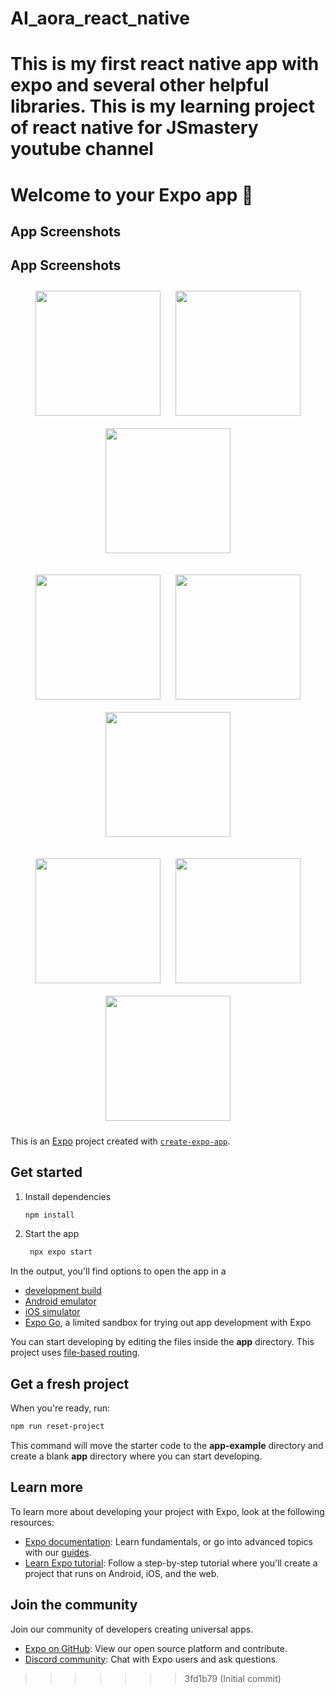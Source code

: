 # AI_aora_react_native
This is my first react native app with expo and several other helpful libraries.  This is my learning project of react native for JSmastery youtube channel
=======


# Welcome to your Expo app 👋

## App Screenshots

## App Screenshots

<p align="center">
  <img src="https://github.com/user-attachments/assets/ee0669a4-36fd-45e2-a98b-53c3d14aea47" width="200" style="margin: 10px;">
  <img src="https://github.com/user-attachments/assets/0029b515-562d-48df-9c66-496ff24bddb1" width="200" style="margin: 10px;">
  <img src="https://github.com/user-attachments/assets/941165fe-8d3f-4b38-8a41-8b6c7c97c3e0" width="200" style="margin: 10px;">
</p>

<p align="center">
  <img src="https://github.com/user-attachments/assets/756e060b-f495-4431-b0f8-085b1d6e1e15" width="200" style="margin: 10px;">
  <img src="https://github.com/user-attachments/assets/b83bb434-fe41-478e-83d7-097654d3e310" width="200" style="margin: 10px;">
  <img src="https://github.com/user-attachments/assets/789f2f82-7af8-471e-b513-a42c9ae5ce43" width="200" style="margin: 10px;">
</p>

<p align="center">
  <img src="https://github.com/user-attachments/assets/26971e3c-aefa-4a24-af8b-9cc20a22411c" width="200" style="margin: 10px;">
  <img src="https://github.com/user-attachments/assets/348825e3-2053-441a-9af9-89fa96cbb322" width="200" style="margin: 10px;">
  <img src="https://github.com/user-attachments/assets/430210fb-40f6-4ef5-bdb7-f3f7e8e61d3a" width="200" style="margin: 10px;">
</p>


This is an [Expo](https://expo.dev) project created with [`create-expo-app`](https://www.npmjs.com/package/create-expo-app).

## Get started

1. Install dependencies

   ```bash
   npm install
   ```

2. Start the app

   ```bash
    npx expo start
   ```

In the output, you'll find options to open the app in a

- [development build](https://docs.expo.dev/develop/development-builds/introduction/)
- [Android emulator](https://docs.expo.dev/workflow/android-studio-emulator/)
- [iOS simulator](https://docs.expo.dev/workflow/ios-simulator/)
- [Expo Go](https://expo.dev/go), a limited sandbox for trying out app development with Expo

You can start developing by editing the files inside the **app** directory. This project uses [file-based routing](https://docs.expo.dev/router/introduction).

## Get a fresh project

When you're ready, run:

```bash
npm run reset-project
```

This command will move the starter code to the **app-example** directory and create a blank **app** directory where you can start developing.

## Learn more

To learn more about developing your project with Expo, look at the following resources:

- [Expo documentation](https://docs.expo.dev/): Learn fundamentals, or go into advanced topics with our [guides](https://docs.expo.dev/guides).
- [Learn Expo tutorial](https://docs.expo.dev/tutorial/introduction/): Follow a step-by-step tutorial where you'll create a project that runs on Android, iOS, and the web.

## Join the community

Join our community of developers creating universal apps.

- [Expo on GitHub](https://github.com/expo/expo): View our open source platform and contribute.
- [Discord community](https://chat.expo.dev): Chat with Expo users and ask questions.
>>>>>>> 3fd1b79 (Initial commit)
